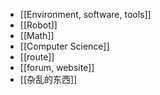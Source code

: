 - [[Environment, software, tools]]
- [[Robot]]
- [[Math]]
- [[Computer Science]]
- [[route]]
- [[forum, website]]
- [[杂乱的东西]]
